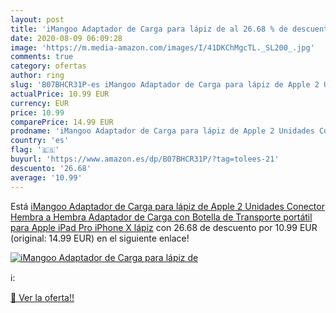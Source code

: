 ```yaml
---
layout: post
title: 'iMangoo Adaptador de Carga para lápiz de al 26.68 % de descuento'
date: 2020-08-09 06:09:28
image: 'https://m.media-amazon.com/images/I/41DKChMgcTL._SL200_.jpg'
comments: true
category: ofertas
author: ring
slug: 'B07BHCR31P-es iMangoo Adaptador de Carga para lápiz de Apple 2 Unidades Conector Hembra a Hembra Adaptador de Carga con Botella de Transporte portátil para Apple iPad Pro iPhone X lápiz'
actualPrice: 10.99 EUR
currency: EUR
price: 10.99
comparePrice: 14.99 EUR
prodname: 'iMangoo Adaptador de Carga para lápiz de Apple 2 Unidades Conector Hembra a Hembra Adaptador de Carga con Botella de Transporte portátil para Apple iPad Pro iPhone X lápiz'
country: 'es'
flag: '🇪🇸'
buyurl: 'https://www.amazon.es/dp/B07BHCR31P/?tag=tolees-21'
descuento: '26.68'
average: '10.99'
---
```


Está [iMangoo Adaptador de Carga para lápiz de Apple 2 Unidades Conector Hembra a Hembra Adaptador de Carga con Botella de Transporte portátil para Apple iPad Pro iPhone X lápiz](https://www.amazon.es/dp/B07BHCR31P/?tag=tolees-21) con 26.68 de descuento por 10.99 EUR (original: 14.99 EUR) en el siguiente enlace!

[![iMangoo Adaptador de Carga para lápiz de](https://m.media-amazon.com/images/I/41DKChMgcTL._SL200_.jpg)](https://www.amazon.es/dp/B07BHCR31P/?tag=tolees-21)

ℹ️:


[🛒 Ver la oferta!!](https://www.amazon.es/dp/B07BHCR31P/?tag=tolees-21)
